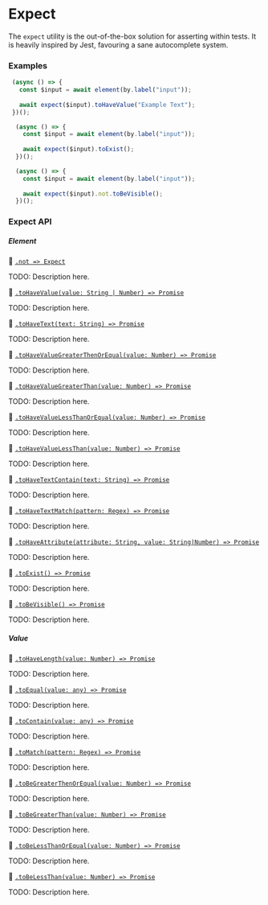 # Expect

The `expect` utility is the out-of-the-box solution for asserting within tests. It is heavily inspired by Jest, favouring a sane autocomplete system.

 ### Examples
 
```javascript
 (async () => {
   const $input = await element(by.label("input"));
   
   await expect($input).toHaveValue("Example Text");
 })();
```
 
```javascript
  (async () => {
    const $input = await element(by.label("input"));
    
    await expect($input).toExist();
  })();
```

```javascript
  (async () => {
    const $input = await element(by.label("input"));
    
    await expect($input).not.toBeVisible();
  })();
```

### Expect API

##### Element

:hammer: [```.not => Expect```](./expect/not.md)

TODO: Description here.

:hammer: [```.toHaveValue(value: String | Number) => Promise```](./expect/toHaveValue.md)

TODO: Description here.

:hammer: [```.toHaveText(text: String) => Promise```](./expect/toHaveText.md)

TODO: Description here.

:hammer: [```.toHaveValueGreaterThenOrEqual(value: Number) => Promise```](./expect/toHaveValueGreaterThenOrEqual.md)

TODO: Description here.

:hammer: [```.toHaveValueGreaterThan(value: Number) => Promise```](./expect/toHaveValueGreaterThan.md)

TODO: Description here.

:hammer: [```.toHaveValueLessThanOrEqual(value: Number) => Promise```](./expect/toHaveValueGreaterThenOrEqual.md)

TODO: Description here.

:hammer: [```.toHaveValueLessThan(value: Number) => Promise```](./expect/toHaveValueLessThan.md)

TODO: Description here.

:hammer: [```.toHaveTextContain(text: String) => Promise```](./expect/toHaveTextContain.md)

TODO: Description here.

:hammer: [```.toHaveTextMatch(pattern: Regex) => Promise```](./expect/toHaveTextMatch.md)

TODO: Description here.

:hammer: [```.toHaveAttribute(attribute: String, value: String|Number) => Promise```](./expect/toHaveAttribute.md)

TODO: Description here.

:hammer: [```.toExist() => Promise```](./expect/toExist.md)

TODO: Description here.

:hammer: [```.toBeVisible() => Promise```](./expect/toBeVisible.md)

TODO: Description here.

##### Value

:hammer: [```.toHaveLength(value: Number) => Promise```](./expect/toHaveLength.md)

TODO: Description here.

:hammer: [```.toEqual(value: any) => Promise```](./expect/toEqual.md)

TODO: Description here.

:hammer: [```.toContain(value: any) => Promise```](./expect/toContain.md)

TODO: Description here.

:hammer: [```.toMatch(pattern: Regex) => Promise```](./expect/toMatch.md)

TODO: Description here.

:hammer: [```.toBeGreaterThenOrEqual(value: Number) => Promise```](./expect/toBeGreaterThenOrEqual.md)

TODO: Description here.

:hammer: [```.toBeGreaterThan(value: Number) => Promise```](./expect/toBeGreaterThan.md)

TODO: Description here.

:hammer: [```.toBeLessThanOrEqual(value: Number) => Promise```](./expect/toBeLessThanOrEqual.md)

TODO: Description here.

:hammer: [```.toBeLessThan(value: Number) => Promise```](./expect/toBeLessThan.md)

TODO: Description here.